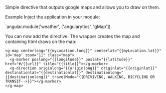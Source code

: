 Simple directive that outputs google maps and allows you to draw on them.

Example
Inject the application in your module:

`angular.module('weather', ['angularytics', 'gMap']).

You can now add the directive. The wrapper creates the map and containing html draws on the map:
```
<g-map centerlong="{{myLocation.long}}" centerlat="{{myLocation.lat}}" id='map' zoom="11" class="map">
  <g-marker poslong="{{longitude}}" poslat="{{latitude}}" href="#/{{url}}" title="{{title}}"></g-marker>
  <g-direction originlong="{{originlong}}" originlat="{{originlat}}" destinationlat="{{destinationlat}}" destinationlong="{{destinationlong}}" travelMode="{{DRIVIVING, WALKING, BICYCLING OR TRANSIT-->}}"></g-marker>
</g-map>
```